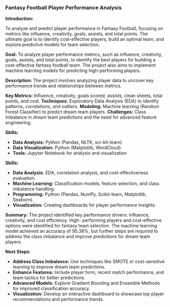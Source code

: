 ### Fantasy Football Player Performance Analysis

 **Introduction:**
 
  To analyze and predict player performance in Fantasy Football, focusing on metrics like influence, 
  creativity, goals, assists, and total points. The ultimate goal is to identify cost-effective players, 
  build an optimal team, and explore predictive models for team selection.

**Goal:**
    To analyze player performance metrics, such as influence, creativity, goals, assists, and total 
 points, to identify the best players for building a cost-effective fantasy football team. The project 
 also aims to implement machine learning models for predicting high-performing players.
  
**Description:**
    The project involves analyzing player data to uncover key performance trends and relationships 
    between metrics.

 **Key Metrics:** Influence, creativity, goals scored, assists, clean sheets, total points, and cost.
 **Techniques:** Exploratory Data Analysis (EDA) to identify patterns, correlations, and outliers.
 **Modeling:** Machine learning (Random Forest Classifier) to predict dream team players.
 **Challenges:** Class imbalance in dream team predictions and the need for advanced feature engineering.
     
**Skills:**
  - **Data Analysis:** Python (Pandas, NLTK, sci-kit-learn)
  - **Data Visualization:** Python (Matplotlib, WordCloud)
  - **Tools:** Jupyter Notebook for analysis and visualization

**Skills:**
  - **Data Analysis:** EDA, correlation analysis, and cost-effectiveness evaluation.
  - **Machine Learning:** Classification models, feature selection, and class imbalance handling.
  - **Programming:** Python (Pandas, NumPy, Scikit-learn, Matplotlib, Seaborn).
  - **Visualization:** Creating dashboards for player performance insights.
    
**Summary:**
     The project identified key performance drivers: influence, creativity, and cost efficiency. High- 
   performing players and cost-effective options were identified for fantasy team selection. The machine 
   learning model achieved an accuracy of 95.38%, but further steps are required to address the class 
   imbalance and improve predictions for dream team players.

**Next Steps:**
  - **Address Class Imbalance:** Use techniques like SMOTE or cost-sensitive learning to improve dream 
     team predictions.
  - **Enhance Features:** Include player form, recent match performance, and team tactics for better 
     predictions.
  - **Advanced Models:** Explore Gradient Boosting and Ensemble Methods for improved classification 
     accuracy.
  - **Visualization:** Develop an interactive dashboard to showcase top player recommendations and 
     performance trends.

